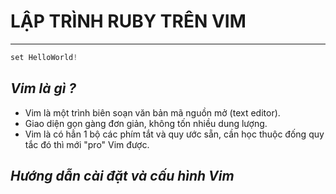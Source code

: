 # LẬP TRÌNH RUBY TRÊN VIM 
*** 
``` php
set HelloWorld!
```
## ***Vim là gì ?***
- Vim là một trình biên soạn văn bản mã nguồn mở (text editor).
- Giao diện gọn gàng đơn giản, không tốn nhiều dung lượng.
- Vim là có hẳn 1 bộ các phím tắt và quy ước sẵn, cần học thuộc đống quy tắc đó thì mới "pro" Vim được.



## ***Hướng dẫn cài đặt và cấu hình Vim***
